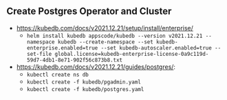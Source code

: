 ## Create Postgres Operator and Cluster

-   https://kubedb.com/docs/v2021.12.21/setup/install/enterprise/
    -   `helm install kubedb appscode/kubedb --version v2021.12.21 --namespace kubedb --create-namespace --set kubedb-enterprise.enabled=true --set kubedb-autoscaler.enabled=true --set-file global.license=kubedb-enterprise-license-0a9c119d-59d7-4db1-8e71-902f56c873b8.txt`
-   https://kubedb.com/docs/v2021.12.21/guides/postgres/:
    -   `kubectl create ns db`
    -   `kubectl create -f kubedb/pgadmin.yaml`
    -   `kubectl create -f kubedb/postgres.yaml`

